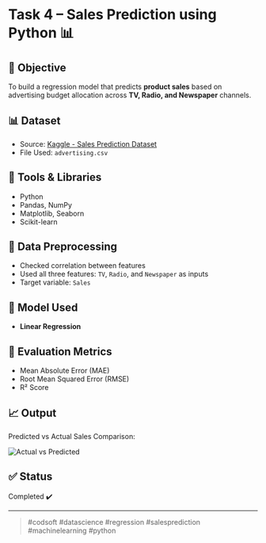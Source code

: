 # Task 4 – Sales Prediction using Python 📊

## 📌 Objective
To build a regression model that predicts **product sales** based on advertising budget allocation across **TV, Radio, and Newspaper** channels.

## 📊 Dataset
- Source: [Kaggle - Sales Prediction Dataset](https://www.kaggle.com/code/ashydv/sales-prediction-simple-linear-regression/input)
- File Used: `advertising.csv`

## 🧰 Tools & Libraries
- Python
- Pandas, NumPy
- Matplotlib, Seaborn
- Scikit-learn

## 🔧 Data Preprocessing
- Checked correlation between features
- Used all three features: `TV`, `Radio`, and `Newspaper` as inputs
- Target variable: `Sales`

## 🧠 Model Used
- **Linear Regression**

## 🧪 Evaluation Metrics
- Mean Absolute Error (MAE)
- Root Mean Squared Error (RMSE)
- R² Score

## 📈 Output

Predicted vs Actual Sales Comparison:

![Actual vs Predicted](Task-4.png) <!-- optional: if you upload it -->

## ✅ Status
Completed ✔️

---

> #codsoft #datascience #regression #salesprediction #machinelearning #python
